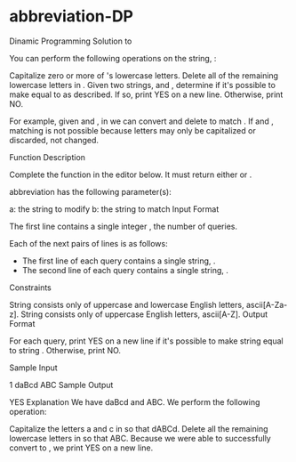 # abbreviation-DP

Dinamic Programming Solution to

You can perform the following operations on the string, :

Capitalize zero or more of 's lowercase letters.
Delete all of the remaining lowercase letters in .
Given two strings,  and , determine if it's possible to make  equal to  as described. If so, print YES on a new line. Otherwise, print NO.

For example, given  and , in  we can convert  and delete  to match . If  and , matching is not possible because letters may only be capitalized or discarded, not changed.

Function Description

Complete the function  in the editor below. It must return either  or .

abbreviation has the following parameter(s):

a: the string to modify
b: the string to match
Input Format

The first line contains a single integer , the number of queries.

Each of the next  pairs of lines is as follows: 
- The first line of each query contains a single string, . 
- The second line of each query contains a single string, .

Constraints

String  consists only of uppercase and lowercase English letters, ascii[A-Za-z].
String  consists only of uppercase English letters, ascii[A-Z].
Output Format

For each query, print YES on a new line if it's possible to make string  equal to string . Otherwise, print NO.

Sample Input

1
daBcd
ABC
Sample Output

YES
Explanation
We have  daBcd and  ABC. We perform the following operation:

Capitalize the letters a and c in  so that  dABCd.
Delete all the remaining lowercase letters in  so that  ABC.
Because we were able to successfully convert  to , we print YES on a new line.
